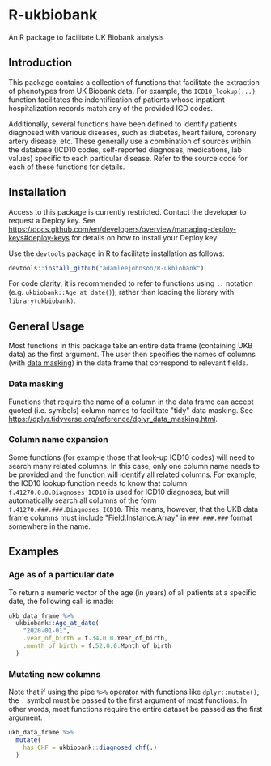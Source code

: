 # R-ukbiobank
An R package to facilitate UK Biobank analysis

## Introduction
This package contains a collection of functions that facilitate the extraction of phenotypes from UK Biobank data. For example, the `ICD10_lookup(...)` function facilitates the indentification of patients whose inpatient hospitalization records match any of the provided ICD codes.

Additionally, several functions have been defined to identify patients diagnosed with various diseases, such as diabetes, heart failure, coronary artery disease, etc. These generally use a combination of sources within the database (ICD10 codes, self-reported diagnoses, medications, lab values) specific to each particular disease. Refer to the source code for each of these functions for details.

## Installation
Access to this package is currently restricted. Contact the developer to request a Deploy key. See https://docs.github.com/en/developers/overview/managing-deploy-keys#deploy-keys for details on how to install your Deploy key.

Use the `devtools` package in R to facilitate installation as follows:

```r
devtools::install_github("adamleejohnson/R-ukbiobank")
```

For code clarity, it is recommended to refer to functions using `::` notation (e.g. `ukbiobank::Age_at_date()`), rather than loading the library with `library(ukbiobank)`.


## General Usage

Most functions in this package take an entire data frame (containing UKB data) as the first argument. The user then specifies the names of columns (with [data masking](https://dplyr.tidyverse.org/reference/dplyr_data_masking.html)) in the data frame that correspond to relevant fields.

### Data masking

Functions that require the name of a column in the data frame can accept quoted (i.e. symbols) column names to facilitate "tidy" data masking. See https://dplyr.tidyverse.org/reference/dplyr_data_masking.html.

### Column name expansion

Some functions (for example those that look-up ICD10 codes) will need to search many related columns. In this case, only one column name needs to be provided and the function will identify all related columns. For example, the ICD10 lookup function needs to know that column `f.41270.0.0.Diagnoses_ICD10` is used for ICD10 diagnoses, but will automatically search all columns of the form `f.41270.###.###.Diagnoses_ICD10`. This means, however, that the UKB data frame columns must include "Field.Instance.Array" in `###.###.###` format somewhere in the name.

## Examples

### Age as of a particular date

To return a numeric vector of the age (in years) of all patients at a specific date, the following call is made:

```r
ukb_data_frame %>%
  ukbiobank::Age_at_date(
    "2020-01-01",
    .year_of_birth = f.34.0.0.Year_of_birth,
    .month_of_birth = f.52.0.0.Month_of_birth
  )
```

### Mutating new columns

Note that if using the pipe `%>%` operator with functions like `dplyr::mutate()`, the `.` symbol must be passed to the first argument of most functions. In other words, most functions require the entire dataset be passed as the first argument.

```r
ukb_data_frame %>%
  mutate(
    has_CHF = ukbiobank::diagnosed_chf(.)
  )
```

